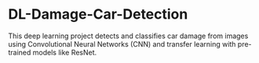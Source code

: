 # DL-Damage-Car-Detection
This deep learning project detects and classifies car damage from images using Convolutional Neural Networks (CNN) and transfer learning with pre-trained models like ResNet.
